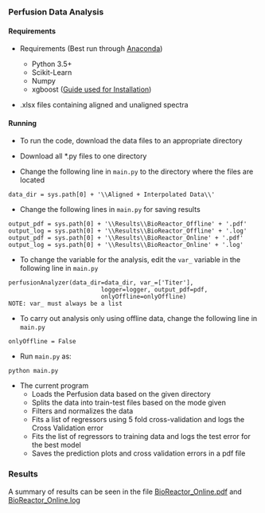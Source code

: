 ### Perfusion Data Analysis

#### Requirements
* Requirements (Best run through [Anaconda](https://conda.io/docs/user-guide/install/download.html))
  + Python 3.5+
  + Scikit-Learn
  + Numpy
  + xgboost ([Guide used for Installation](https://medium.com/@rakshithvasudev/how-i-installed-xgboost-after-a-lot-of-hassels-on-my-windows-machine-c53e972e801e))

* .xlsx files containing aligned and unaligned spectra

#### Running

* To run the code, download the data files to an appropriate directory
* Download all *.py files to one directory

* Change the following line in ``main.py`` to the directory where the files are located  
```
data_dir = sys.path[0] + '\\Aligned + Interpolated Data\\'
```

* Change the following lines in ``main.py`` for saving results
```
output_pdf = sys.path[0] + '\\Results\\BioReactor_Offline' + '.pdf'
output_log = sys.path[0] + '\\Results\\BioReactor_Offline' + '.log'
output_pdf = sys.path[0] + '\\Results\\BioReactor_Online' + '.pdf'
output_log = sys.path[0] + '\\Results\\BioReactor_Online' + '.log'
```

* To change the variable for the analysis, edit the ``var_`` variable in the following line in ``main.py``
```
perfusionAnalyzer(data_dir=data_dir, var_=['Titer'],
                          logger=logger, output_pdf=pdf,
                          onlyOffline=onlyOffline)
NOTE: var_ must always be a list
```

* To carry out analysis only using offline data, change the following line in ``main.py``
```
onlyOffline = False
```

* Run ``main.py`` as:
```
python main.py
```

* The current program
  + Loads the Perfusion data based on the given directory
  + Splits the data into train-test files based on the mode given
  + Filters and normalizes the data
  + Fits a list of regressors using 5 fold cross-validation and logs the Cross Validation error
  + Fits the list of regressors to training data and logs the test error for the best model
  + Saves the prediction plots and cross validation errors in a pdf file

### Results
A summary of results can be seen in the file [BioReactor_Online.pdf](BioReactor_Online.pdf) and [BioReactor_Online.log](BioReactor_Online.log)






